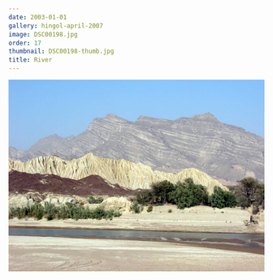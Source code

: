 ```yaml
---
date: 2003-01-01
gallery: hingol-april-2007
image: DSC00198.jpg
order: 17
thumbnail: DSC00198-thumb.jpg
title: River
---
```


![River](./DSC00198.jpg)